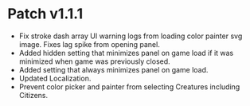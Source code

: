 ﻿# Patch v1.1.1
* Fix stroke dash array UI warning logs from loading color painter svg image. Fixes lag spike from opening panel.
* Added hidden setting that minimizes panel on game load if it was minimized when game was previously closed.
* Added setting that always minimizes panel on game load.
* Updated Localization.
* Prevent color picker and painter from selecting Creatures including Citizens.